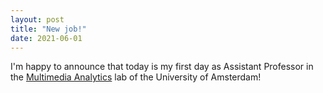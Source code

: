 ```yaml
---
layout: post
title: "New job!"
date: 2021-06-01
---
```


I'm happy to announce that today is my first day as Assistant Professor in the [Multimedia Analytics](https://multix.io/) lab of the University of Amsterdam! 

